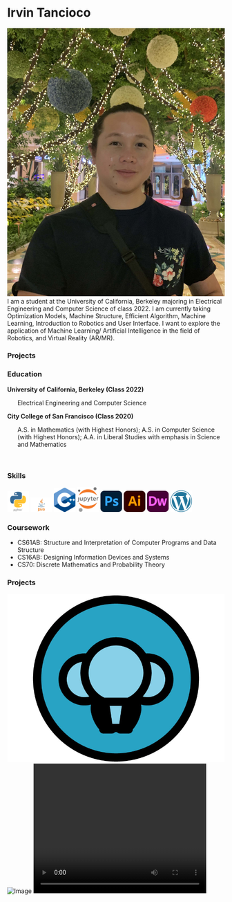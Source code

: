 # Irvin Tancioco
<img src="profile.jpg">
I am a student at the University of California, Berkeley majoring in Electrical Engineering and Computer Science of class 2022. I am currently taking Optimization Models, Machine Structure, Efficient Algorithm, Machine Learning, Introduction to Robotics and User Interface. I want to explore the application of Machine Learning/ Artificial Intelligence in the field of Robotics, and Virtual Reality (AR/MR).

### Projects

### Education


<b>University of California, Berkeley (Class 2022)</b>
<ul>
Electrical Engineering and Computer Science
</ul>

<b>City College of San Francisco (Class 2020)</b>
<ul>
  A.S. in Mathematics (with Highest Honors); 
  A.S. in Computer Science (with Highest Honors); 
  A.A. in Liberal Studies with emphasis in Science and Mathematics
</ul>

<br>

### Skills
<img src="python.png" width = "50" lenght = "50">
<img src="java.png" width = "50" lenght = "50">
<img src="cplusplus.png" width = "50" lenght = "50">
<img src="jupyter.png" width = "50" lenght = "50">
<img src="photoshop.png" width = "50" lenght = "50">
<img src="illustrator.png" width = "50" lenght = "50">
<img src="dreamweaver.png" width = "50" lenght = "50">
<img src="wordpress.png" width = "50" lenght = "50">

  
### Coursework
- CS61AB: Structure and Interpretation of Computer Programs and Data Structure
- CS16AB: Designing Information Devices and Systems 
- CS70: Discrete Mathematics and Probability Theory


### Projects


![Image](logo-3.jpg)
![Image](bg.gif)
<video src="https://www.youtube.com/watch?v=3LopI4YeC4I" width="400" height="300">youbute
